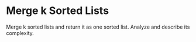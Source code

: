 # Merge k Sorted Lists

Merge k sorted lists and return it as one sorted list. Analyze and describe its
complexity.